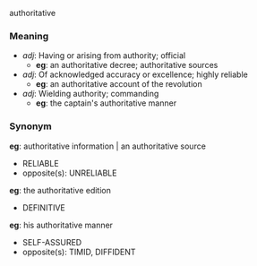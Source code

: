 authoritative
### Meaning
+ _adj_: Having or arising from authority; official
    + __eg__: an authoritative decree; authoritative sources
+ _adj_: Of acknowledged accuracy or excellence; highly reliable
    + __eg__: an authoritative account of the revolution
+ _adj_: Wielding authority; commanding
    + __eg__: the captain's authoritative manner
### Synonym

__eg__: authoritative information | an authoritative source

+ RELIABLE
+ opposite(s): UNRELIABLE

__eg__: the authoritative edition

+ DEFINITIVE

__eg__: his authoritative manner

+ SELF-ASSURED
+ opposite(s): TIMID, DIFFIDENT


